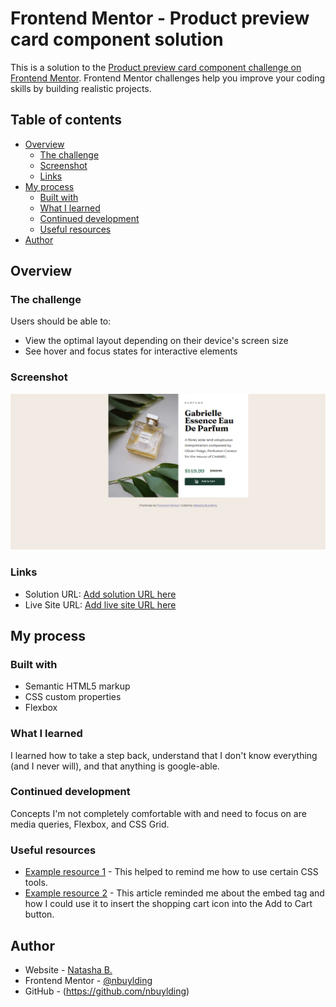 # Frontend Mentor - Product preview card component solution

This is a solution to the [Product preview card component challenge on Frontend Mentor](https://www.frontendmentor.io/challenges/product-preview-card-component-GO7UmttRfa). Frontend Mentor challenges help you improve your coding skills by building realistic projects. 

## Table of contents

- [Overview](#overview)
  - [The challenge](#the-challenge)
  - [Screenshot](#screenshot)
  - [Links](#links)
- [My process](#my-process)
  - [Built with](#built-with)
  - [What I learned](#what-i-learned)
  - [Continued development](#continued-development)
  - [Useful resources](#useful-resources)
- [Author](#author)

## Overview

### The challenge

Users should be able to:

- View the optimal layout depending on their device's screen size
- See hover and focus states for interactive elements

### Screenshot

![](./Screenshot%20(4).png)


### Links

- Solution URL: [Add solution URL here](https://your-solution-url.com)
- Live Site URL: [Add live site URL here](https://your-live-site-url.com)

## My process

### Built with

- Semantic HTML5 markup
- CSS custom properties
- Flexbox

### What I learned

I learned how to take a step back, understand that I don't know everything (and I never will), and that anything is google-able.

### Continued development

Concepts I'm not completely comfortable with and need to focus on are media queries, Flexbox, and CSS Grid.


### Useful resources

- [Example resource 1](https://developer.mozilla.org/en-US/) - This helped to remind me how to use certain CSS tools.
- [Example resource 2](https://www.freecodecamp.org/news/use-svg-images-in-css-html/#:~:text=SVG%20images%20can%20be%20written,element%20in%20your%20HTML%20document.&text=body%3E-,If%20you%20did%20everything%20correctly%2C%20your%20webpage%20should,exactly%20like%20the%20demo%20below.) - This article reminded me about the embed tag and how I could use it to insert the shopping cart icon into the Add to Cart button.

## Author

- Website - [Natasha B.](https://www.natashabuylding.com)
- Frontend Mentor - [@nbuylding](https://www.frontendmentor.io/profile/nbuylding)
- GitHub - (https://github.com/nbuylding)

